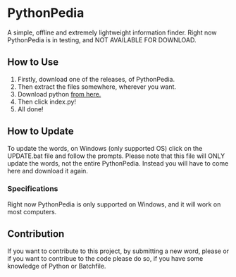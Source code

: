# PythonPedia
A simple, offline and extremely lightweight information finder.
Right now PythonPedia is in testing, and NOT AVAILABLE FOR DOWNLOAD.

## How to Use
1. Firstly, download one of the releases, of PythonPedia.
2. Then extract the files somewhere, wherever you want.
3. Download python [from here.](https://www.python.org/downloads/)
4. Then click index.py!
5. All done!

## How to Update
To update the words, on Windows (only supported OS) click on the UPDATE.bat file and follow the prompts. Please note that this file will ONLY update the words, not the entire PythonPedia. Instead you will have to come here and download it again.

### Specifications 
Right now PythonPedia is only supported on Windows, and it will work on most computers.

## Contribution
If you want to contribute to this project, by submitting a new word, please []() or if you want to contribue to the code please do so, if you have some knowledge of Python or Batchfile.
